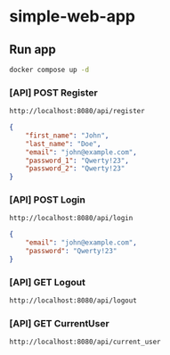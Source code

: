 # simple-web-app

## Run app

```sh
docker compose up -d
```

### [API] POST Register

```sh
http://localhost:8080/api/register
```
```json
{
	"first_name": "John",
	"last_name": "Doe",
	"email": "john@example.com",
	"password_1": "Qwerty!23",
	"password_2": "Qwerty!23"
}
```

### [API] POST Login

```sh
http://localhost:8080/api/login
```
```json
{
	"email": "john@example.com",
	"password": "Qwerty!23"
}
```
### [API] GET Logout

```sh
http://localhost:8080/api/logout
```

### [API] GET CurrentUser

```sh
http://localhost:8080/api/current_user
```

